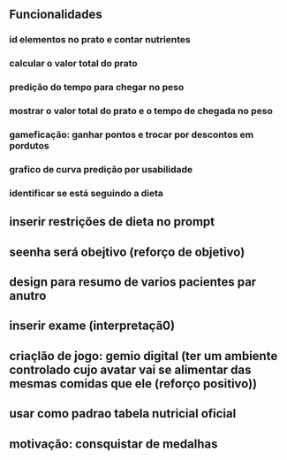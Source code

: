 ## Funcionalidades
### id elementos no prato e contar nutrientes
### calcular o valor total do prato
### predição do tempo para chegar no peso
### mostrar o valor total do prato e o tempo de chegada no peso
### gameficação: ganhar pontos e trocar por descontos em pordutos
### grafico de curva predição por usabilidade
### identificar se está seguindo a dieta
## inserir restrições de dieta no prompt
## seenha será obejtivo  (reforço de objetivo)
## design para resumo de varios pacientes par anutro
## inserir exame (interpretaçã0)
## criaçlão de jogo: gemio digital (ter um ambiente controlado cujo avatar vai se alimentar das mesmas comidas que ele (reforço positivo))
## usar como padrao tabela nutricial oficial
## motivação: consquistar de medalhas
